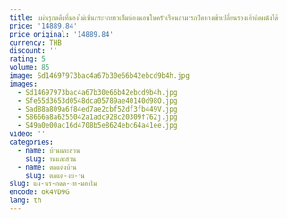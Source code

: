```yaml
---
title: แผ่นรูกดดึงที่มองไม่เห็นกระจกยาวเต็มห้องนอนในครัวเรือนสามารถปิดทางเข้าเปลี่ยนรองเท้าติดผนังได้
price: '14889.84'
price_original: '14889.84'
currency: THB
discount: ''
rating: 5
volume: 85
image: Sd14697973bac4a67b30e66b42ebcd9b4h.jpg
images:
  - Sd14697973bac4a67b30e66b42ebcd9b4h.jpg
  - Sfe55d3653d0548dca05789ae40140d98O.jpg
  - Sad88a809a6f84ed7ae2cbf52df3fb449V.jpg
  - S8666a8a6255042a1adc928c20309f762j.jpg
  - S49a0e00ac16d4708b5e8624ebc64a41ee.jpg
video: ''
categories:
  - name: บ้านและสวน
    slug: านและสวน
  - name: ตกแต่งบ้าน
    slug: ตกแต-งบ-าน
slug: แผ-นร-กดด-งท-มองไม
encode: ok4VD9G
lang: th
---
```

  